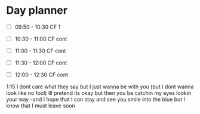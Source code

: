 # Day planner

- [ ] 09:50 - 10:30 CF 1
- [ ] 10:30 - 11:00 CF cont
- [ ] 11:00 - 11:30 CF cont
- [ ] 11:30 - 12:00 CF cont
- [ ] 12:00 - 12:30 CF cont







1:15 
I dont care what they say 
but I just wanna be with you
(but I dont wanna look like no fool)
Ill pretend its okay
but then you be catchin my eyes lookin your way
-and I hope that I can stay
and see you smile into the blue 
but I know that I must leave soon